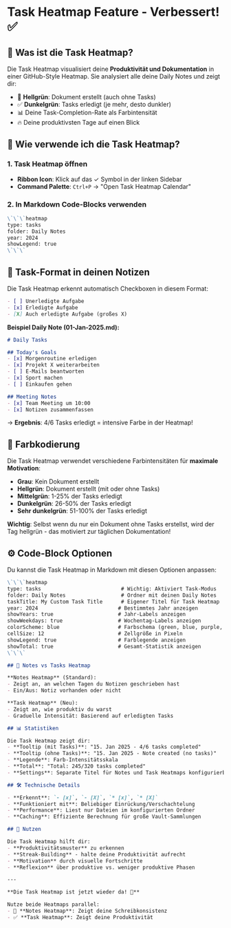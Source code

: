 # Task Heatmap Feature - Verbessert! ✅

## 🎯 Was ist die Task Heatmap?

Die Task Heatmap visualisiert deine **Produktivität und Dokumentation** in einer GitHub-Style Heatmap. Sie analysiert alle deine Daily Notes und zeigt dir:

- 📝 **Hellgrün**: Dokument erstellt (auch ohne Tasks)
- ✅ **Dunkelgrün**: Tasks erledigt (je mehr, desto dunkler)
- 📊 Deine Task-Completion-Rate als Farbintensität
- 🔥 Deine produktivsten Tage auf einen Blick

## 🚀 Wie verwende ich die Task Heatmap?

### 1. Task Heatmap öffnen
- **Ribbon Icon**: Klick auf das ✓ Symbol in der linken Sidebar
- **Command Palette**: `Ctrl+P` → "Open Task Heatmap Calendar"

### 2. In Markdown Code-Blocks verwenden
```markdown
\`\`\`heatmap
type: tasks
folder: Daily Notes
year: 2024
showLegend: true
\`\`\`
```

## 📝 Task-Format in deinen Notizen

Die Task Heatmap erkennt automatisch Checkboxen in diesem Format:

```markdown
- [ ] Unerledigte Aufgabe
- [x] Erledigte Aufgabe  
- [X] Auch erledigte Aufgabe (großes X)
```

**Beispiel Daily Note (01-Jan-2025.md):**
```markdown
# Daily Tasks

## Today's Goals
- [x] Morgenroutine erledigen
- [x] Projekt X weiterarbeiten  
- [ ] E-Mails beantworten
- [x] Sport machen
- [ ] Einkaufen gehen

## Meeting Notes
- [x] Team Meeting um 10:00
- [x] Notizen zusammenfassen
```

→ **Ergebnis**: 4/6 Tasks erledigt = intensive Farbe in der Heatmap!

## 🎨 Farbkodierung

Die Task Heatmap verwendet verschiedene Farbintensitäten für **maximale Motivation**:

- **Grau**: Kein Dokument erstellt
- **Hellgrün**: Dokument erstellt (mit oder ohne Tasks)
- **Mittelgrün**: 1-25% der Tasks erledigt
- **Dunkelgrün**: 26-50% der Tasks erledigt  
- **Sehr dunkelgrün**: 51-100% der Tasks erledigt

**Wichtig**: Selbst wenn du nur ein Dokument ohne Tasks erstellst, wird der Tag hellgrün - das motiviert zur täglichen Dokumentation!

## ⚙️ Code-Block Optionen

Du kannst die Task Heatmap in Markdown mit diesen Optionen anpassen:

```markdown
\`\`\`heatmap
type: tasks                          # Wichtig: Aktiviert Task-Modus
folder: Daily Notes                  # Ordner mit deinen Daily Notes
taskTitle: My Custom Task Title      # Eigener Titel für Task Heatmap
year: 2024                          # Bestimmtes Jahr anzeigen
showYears: true                     # Jahr-Labels anzeigen
showWeekdays: true                  # Wochentag-Labels anzeigen
colorScheme: blue                   # Farbschema (green, blue, purple, red, orange)
cellSize: 12                        # Zellgröße in Pixeln
showLegend: true                    # Farblegende anzeigen
showTotal: true                     # Gesamt-Statistik anzeigen
\`\`\`

## 🔄 Notes vs Tasks Heatmap

**Notes Heatmap** (Standard):
- Zeigt an, an welchen Tagen du Notizen geschrieben hast
- Ein/Aus: Notiz vorhanden oder nicht

**Task Heatmap** (Neu):
- Zeigt an, wie produktiv du warst
- Graduelle Intensität: Basierend auf erledigten Tasks

## 📊 Statistiken

Die Task Heatmap zeigt dir:
- **Tooltip (mit Tasks)**: "15. Jan 2025 - 4/6 tasks completed"
- **Tooltip (ohne Tasks)**: "15. Jan 2025 - Note created (no tasks)"
- **Legende**: Farb-Intensitätsskala
- **Total**: "Total: 245/320 tasks completed"
- **Settings**: Separate Titel für Notes und Task Heatmaps konfigurierbar

## 🛠️ Technische Details

- **Erkennt**: `- [x]`, `- [X]`, `* [x]`, `* [X]`
- **Funktioniert mit**: Beliebiger Einrückung/Verschachtelung
- **Performance**: Liest nur Dateien im konfigurierten Ordner
- **Caching**: Effiziente Berechnung für große Vault-Sammlungen

## 🎉 Nutzen

Die Task Heatmap hilft dir:
- **Produktivitätsmuster** zu erkennen
- **Streak-Building** - halte deine Produktivität aufrecht
- **Motivation** durch visuelle Fortschritte
- **Reflexion** über produktive vs. weniger produktive Phasen

---

**Die Task Heatmap ist jetzt wieder da! 🎊**

Nutze beide Heatmaps parallel:
- 📝 **Notes Heatmap**: Zeigt deine Schreibkonsistenz
- ✅ **Task Heatmap**: Zeigt deine Produktivität